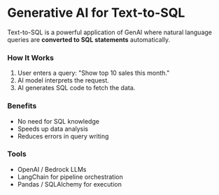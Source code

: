 # Generative AI for Text-to-SQL

Text-to-SQL is a powerful application of GenAI where natural language queries are **converted to SQL statements** automatically.

### How It Works
1. User enters a query: "Show top 10 sales this month."
2. AI model interprets the request.
3. AI generates SQL code to fetch the data.

### Benefits
- No need for SQL knowledge
- Speeds up data analysis
- Reduces errors in query writing

### Tools
- OpenAI / Bedrock LLMs
- LangChain for pipeline orchestration
- Pandas / SQLAlchemy for execution

